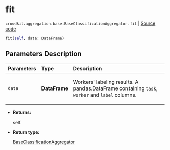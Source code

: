 # fit
`crowdkit.aggregation.base.BaseClassificationAggregator.fit` | [Source code](https://github.com/Toloka/crowd-kit/blob/v1.0.0/crowdkit/aggregation/base/__init__.py#L21)

```python
fit(self, data: DataFrame)
```

## Parameters Description

| Parameters | Type | Description |
| :----------| :----| :-----------|
`data`|**DataFrame**|<p>Workers&#x27; labeling results. A pandas.DataFrame containing `task`, `worker` and `label` columns.</p>

* **Returns:**

  self.

* **Return type:**

  [BaseClassificationAggregator](crowdkit.aggregation.base.BaseClassificationAggregator.md)
